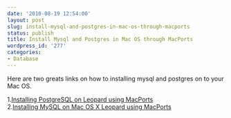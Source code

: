 ```yaml
---
date: '2010-08-19 12:54:00'
layout: post
slug: install-mysql-and-postgres-in-mac-os-through-macports
status: publish
title: Install Mysql and Postgres in Mac OS through MacPorts
wordpress_id: '277'
categories:
- Database
---
```


Here are two greats links on how to installing mysql and postgres on to your Mac OS.  
  
1.[Installing PostgreSQL on Leopard using MacPorts](http://shifteleven.com/articles/2008/03/21/installing-postgresql-on-leopard-using-macports)  
2.[Installing MySQL on Mac OS X Leopard using MacPorts](http://matthewcarriere.com/2008/04/02/installing-mysql-on-mac-os-x-leopard-using-macports/)
